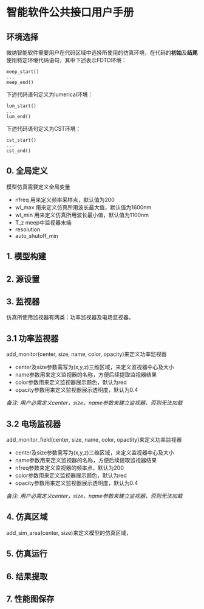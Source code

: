 # 智能软件公共接口用户手册
## 环境选择
微纳智能软件需要用户在代码区域中选择所使用的仿真环境，在代码的**初始**及**结尾**使用特定环境代码语句，其中下述表示FDTD环境：
```
meep_start()
...
meep_end()
```
下述代码语句定义为lumerical环境：
```
lum_start()
...
lum_end()
```
下述代码语句定义为CST环境：
```
cst_start()
...
cst_end()
```
## 0. 全局定义
模型仿真需要定义全局变量
* nfreq 用来定义频率采样点，默认值为200
* wl_max 用来定义仿真所用波长最大值，默认值为1600nm
* wl_min 用来定义仿真所用波长最小值，默认值为1100nm
* T_z meep中监视器末端
* resolution
* auto_shutoff_min

## 1. 模型构建



## 2. 源设置




## 3. 监视器
仿真所使用监视器有两类：功率监视器及电场监视器。
## 3.1 功率监视器
add_monitor(center, size, name, color, opacity)来定义功率监视器
* center及size参数需写为(x,y,z)三维区域，来定义监视器中心及大小
* name参数用来定义监视器的名称，方便后续提取监视器结果
* color参数用来定义监视器展示颜色，默认为red
* opacity参数用来定义监视器展示透明度，默认为0.4

*备注: 用户必需定义center，size，name参数来建立监视器，否则无法加载*

## 3.2 电场监视器
add_monitor_field(center, size, name, color, opactity)来定义功率监视器
* center及size参数需写为(x,y,z)三维区域，来定义监视器中心及大小
* name参数用来定义监视器的名称，方便后续提取监视器结果
* nfreq参数来定义监视器的频率点，默认为200
* color参数用来定义监视器展示颜色，默认为red
* opacity参数用来定义监视器展示透明度，默认为0.4

*备注: 用户必需定义center，size，name参数来建立监视器，否则无法加载*

## 4. 仿真区域
add_sim_area(center, size)来定义模型的仿真区域，



## 5. 仿真运行



## 6. 结果提取



## 7. 性能图保存


